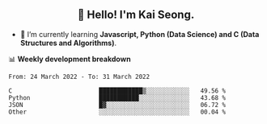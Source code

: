 <h2 align="center" color="blue">👋 Hello! I'm Kai Seong.</h2>   
   

- 🌱 I’m currently learning **Javascript, Python (Data Science) and C (Data Structures and Algorithms)**.  


📊 **Weekly development breakdown**
<!--START_SECTION:waka-->

```text
From: 24 March 2022 - To: 31 March 2022

C                        ████████████▒░░░░░░░░░░░░   49.56 %
Python                   ███████████░░░░░░░░░░░░░░   43.68 %
JSON                     █▓░░░░░░░░░░░░░░░░░░░░░░░   06.72 %
Other                    ░░░░░░░░░░░░░░░░░░░░░░░░░   00.04 %
```

<!--END_SECTION:waka-->
